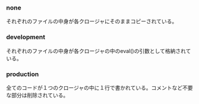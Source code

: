 ### none
それぞれのファイルの中身が各クロージャにそのままコピーされている。

### development
それぞれのファイルの中身が各クロージャの中のeval()の引数として格納されている。

### production
全てのコードが１つのクロージャの中に１行で書かれている。コメントなど不要な部分は削除されている。